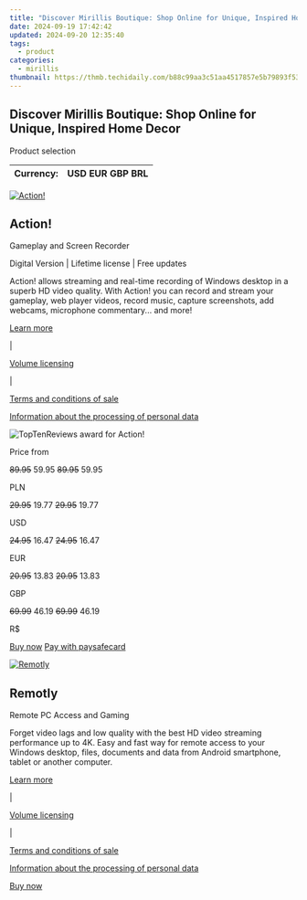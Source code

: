 ```yaml
---
title: "Discover Mirillis Boutique: Shop Online for Unique, Inspired Home Decor"
date: 2024-09-19 17:42:42
updated: 2024-09-20 12:35:40
tags:
  - product
categories:
  - mirillis
thumbnail: https://thmb.techidaily.com/b88c99aa3c51aa4517857e5b79893f53f6ca04daaffc99f79faac8fc9b5eb352.jpg
---
```


## Discover Mirillis Boutique: Shop Online for Unique, Inspired Home Decor

Product selection

| Currency: | USD EUR GBP BRL |
| --------- | --------------- |

[![Action!](https://mirillis.com/res/old/media/images/store/action_box.png)](https://checkout.mirillis.com/order/checkout.php?PRODS=4704640&QTY=1&CART=1&CARD=1&SHORT_FORM=1&ORDERSTYLE=nLWonpW5rrg%3D&OPTIONS4704640=ExtSrvAction%2Chomelic&CLEAN_CART=all&AFFILIATE=108875) 

## Action!

Gameplay and Screen Recorder

Digital Version | Lifetime license | Free updates

Action! allows streaming and real-time recording of Windows desktop in a superb HD video quality. With Action! you can record and stream your gameplay, web player videos, record music, capture screenshots, add webcams, microphone commentary... and more!

[Learn more](https://tools.techidaily.com/mirillis/products/) 

 |

[Volume licensing](https://tools.techidaily.com/mirillis/products/)

 |

[Terms and conditions of sale](https://tools.techidaily.com/mirillis/products/)
  
  
[Information about the processing of personal data](https://tools.techidaily.com/mirillis/products/)

![TopTenReviews award for Action!](https://mirillis.com/res/old/media/images/store/ribbon.png) 

Price from

~~89.95~~ 59.95 ~~89.95~~ 59.95 

PLN

~~29.95~~ 19.77 ~~29.95~~ 19.77 

USD

~~24.95~~ 16.47 ~~24.95~~ 16.47 

EUR

~~20.95~~ 13.83 ~~20.95~~ 13.83 

GBP

~~69.99~~ 46.19 ~~69.99~~ 46.19 

R$

[Buy now](https://checkout.mirillis.com/order/checkout.php?PRODS=4704640&QTY=1&CART=1&CARD=1&SHORT_FORM=1&ORDERSTYLE=nLWonpW5rrg%3D&OPTIONS4704640=ExtSrvAction%2Chomelic&CLEAN_CART=all&AFFILIATE=108875) [Pay with paysafecard](https://tools.techidaily.com/mirillis/products/) 

[![Remotly](https://mirillis.com/res/old/media/images/store/monflo_box.png)](https://remotly.com/plans) 

## Remotly

Remote PC Access and Gaming

Forget video lags and low quality with the best HD video streaming performance up to 4K. Easy and fast way for remote access to your Windows desktop, files, documents and data from Android smartphone, tablet or another computer.

[Learn more](https://tools.techidaily.com/mirillis/products/) 

 |

[Volume licensing](https://tools.techidaily.com/mirillis/products/)

 |

[Terms and conditions of sale](https://tools.techidaily.com/mirillis/products/)
  
  
[Information about the processing of personal data](https://tools.techidaily.com/mirillis/products/)

[Buy now](https://remotly.com/plans)

<ins class="adsbygoogle"
     style="display:block"
     data-ad-format="autorelaxed"
     data-ad-client="ca-pub-7571918770474297"
     data-ad-slot="1223367746"></ins>



<ins class="adsbygoogle"
     style="display:block"
     data-ad-client="ca-pub-7571918770474297"
     data-ad-slot="8358498916"
     data-ad-format="auto"
     data-full-width-responsive="true"></ins>
